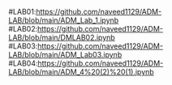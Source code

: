 #LAB01:https://github.com/naveed1129/ADM-LAB/blob/main/ADM_Lab_1.ipynb
#LAB02:https://github.com/naveed1129/ADM-LAB/blob/main/DMLAB02.ipynb
#LAB03:https://github.com/naveed1129/ADM-LAB/blob/main/ADM_Lab03.ipynb
#LAB04:https://github.com/naveed1129/ADM-LAB/blob/main/ADM_4%20(2)%20(1).ipynb
